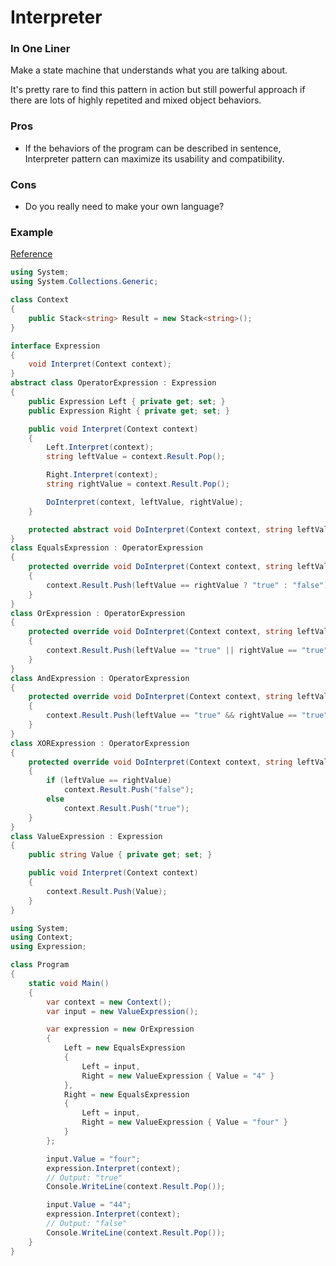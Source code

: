 # Interpreter

### In One Liner

Make a state machine that understands what you are talking about.

It's pretty rare to find this pattern in action but still powerful approach if there are lots of highly repetited and mixed object behaviors. 

### Pros 

- If the behaviors of the program can be described in sentence, Interpreter pattern can maximize its usability and compatibility.

### Cons

- Do you really need to make your own language?

### Example

[Reference](https://en.wikipedia.org/wiki/Interpreter_pattern)

```c#
using System;
using System.Collections.Generic;

class Context
{
    public Stack<string> Result = new Stack<string>();
}

interface Expression
{
    void Interpret(Context context);
}
abstract class OperatorExpression : Expression
{
    public Expression Left { private get; set; }
    public Expression Right { private get; set; }

    public void Interpret(Context context)
    {
        Left.Interpret(context);
        string leftValue = context.Result.Pop();

        Right.Interpret(context);
        string rightValue = context.Result.Pop();

        DoInterpret(context, leftValue, rightValue);
    }

    protected abstract void DoInterpret(Context context, string leftValue, string rightValue);
}
class EqualsExpression : OperatorExpression
{
    protected override void DoInterpret(Context context, string leftValue, string rightValue)
    {
        context.Result.Push(leftValue == rightValue ? "true" : "false");
    }
}
class OrExpression : OperatorExpression
{
    protected override void DoInterpret(Context context, string leftValue, string rightValue)
    {
        context.Result.Push(leftValue == "true" || rightValue == "true" ? "true" : "false");
    }
}
class AndExpression : OperatorExpression
{
    protected override void DoInterpret(Context context, string leftValue, string rightValue)
    {
        context.Result.Push(leftValue == "true" && rightValue == "true" ? "true" : "false");
    }
}
class XORExpression : OperatorExpression
{
    protected override void DoInterpret(Context context, string leftValue, string rightValue)
    {
        if (leftValue == rightValue) 
            context.Result.Push("false");
        else
            context.Result.Push("true");
    }
}
class ValueExpression : Expression
{
    public string Value { private get; set; }

    public void Interpret(Context context)
    {
        context.Result.Push(Value);
    }
}
```

```C#
using System;
using Context;
using Expression;

class Program
{
    static void Main()
    {
        var context = new Context();
        var input = new ValueExpression();

        var expression = new OrExpression
        {
            Left = new EqualsExpression
            {
                Left = input,
                Right = new ValueExpression { Value = "4" }
            },
            Right = new EqualsExpression
            {
                Left = input,
                Right = new ValueExpression { Value = "four" }
            }
        };

        input.Value = "four";
        expression.Interpret(context);
        // Output: "true" 
        Console.WriteLine(context.Result.Pop());

        input.Value = "44";
        expression.Interpret(context);
        // Output: "false"
        Console.WriteLine(context.Result.Pop());
    }
}
```